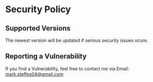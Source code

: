 # Security Policy

## Supported Versions

The newest version will be updated if serious security issues ocure.

## Reporting a Vulnerability
If you find a Vulnerability, feel free to contact me via Email: mark.steffes04@gmail.com
